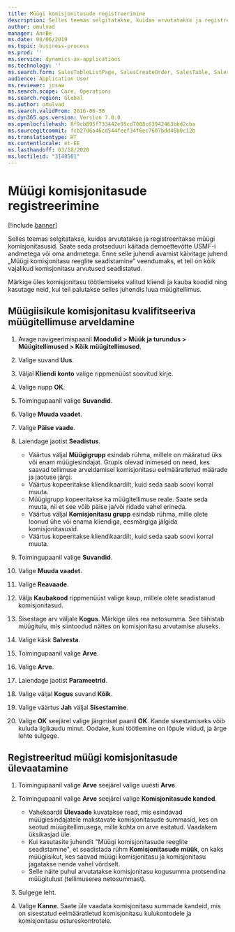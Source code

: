 ```yaml
---
title: Müügi komisjonitasude registreerimine
description: Selles teemas selgitatakse, kuidas arvutatakse ja registreeritakse müügi komisjonitasusid.
author: omulvad
manager: AnnBe
ms.date: 08/06/2019
ms.topic: business-process
ms.prod: ''
ms.service: dynamics-ax-applications
ms.technology: ''
ms.search.form: SalesTableListPage, SalesCreateOrder, SalesTable, SalesEditLines,  CustInvoiceJournal, CommissionTrans, LedgerTransVoucher
audience: Application User
ms.reviewer: josaw
ms.search.scope: Core, Operations
ms.search.region: Global
ms.author: omulvad
ms.search.validFrom: 2016-06-30
ms.dyn365.ops.version: Version 7.0.0
ms.openlocfilehash: 8f9cb895f733442e95cd7008c63942463bbd2cba
ms.sourcegitcommit: fcb27d6a46cd544feef34f6ec7607bdd46b0c12b
ms.translationtype: HT
ms.contentlocale: et-EE
ms.lasthandoff: 03/18/2020
ms.locfileid: "3148501"
---
```

# <a name="register-sales-commissions"></a>Müügi komisjonitasude registreerimine

[!include [banner](../../includes/banner.md)]

Selles teemas selgitatakse, kuidas arvutatakse ja registreeritakse müügi komisjonitasusid. Saate seda protseduuri käitada demoettevõtte USMF-i andmetega või oma andmetega. Enne selle juhendi avamist käivitage juhend „Müügi komisjonitasu reeglite seadistamine” veendumaks, et teil on kõik vajalikud komisjonitasu arvutused seadistatud.

Märkige üles komisjonitasu töötlemiseks valitud kliendi ja kauba koodid ning kasutage neid, kui teil palutakse selles juhendis luua müügitellimus.


## <a name="invoice-a-sales-order-that-qualifies-a-salesperson-for-a-commission"></a>Müügiisikule komisjonitasu kvalifitseeriva müügitellimuse arveldamine
1. Avage navigeerimispaanil **Moodulid > Müük ja turundus > Müügitellimused > Kõik müügitellimused**.
2. Valige suvand **Uus**.
3. Väljal **Kliendi konto** valige rippmenüüst soovitud kirje.
4. Valige nupp **OK**.
5. Toimingupaanil valige **Suvandid**.
6. Valige **Muuda vaadet**.
7. Valige **Päise vaade**.
8. Laiendage jaotist **Seadistus**.

    - Väärtus väljal **Müügigrupp** esindab rühma, millele on määratud üks või enam müügiesindajat. Grupis olevad inimesed on need, kes saavad tellimuse arveldamisel komisjonitasu eelmääratletud määrade ja jaotuse järgi.   
    - Väärtus kopeeritakse kliendikaardilt, kuid seda saab soovi korral muuta.  
    - Müügigrupp kopeeritakse ka müügitellimuse reale. Saate seda muuta, nii et see võib päise ja/või ridade vahel erineda.  
    - Väärtus väljal **Komisjonitasu grupp** esindab rühma, mille olete loonud ühe või enama kliendiga, eesmärgiga jälgida komisjonitasusid.   
    - Väärtus kopeeritakse kliendikaardilt, kuid seda saab soovi korral muuta.   

9. Toimingupaanil valige **Suvandid**.
10. Valige **Muuda vaadet**.
11. Valige **Reavaade**.
12. Välja **Kaubakood** rippmenüüst valige kaup, millele olete seadistanud komisjonitasud. 
13. Sisestage arv väljale **Kogus**. Märkige üles rea netosumma. See tähistab müügitulu, mis siintoodud näites on komisjonitasu arvutamise aluseks.  
14. Valige käsk **Salvesta**.
15. Toimingupaanil valige **Arve**.
16. Valige **Arve**.
17. Laiendage jaotist **Parameetrid**.
18. Valige väljal **Kogus** suvand **Kõik**.
19. Valige väärtus **Jah** väljal **Sisestamine**.
20. Valige **OK** seejärel valige järgmisel paanil **OK**. Kande sisestamiseks võib kuluda ligikaudu minut. Oodake, kuni töötlemine on lõpule viidud, ja ärge lehte sulgege.  

## <a name="review-the-registered-sales-commissions"></a>Registreeritud müügi komisjonitasude ülevaatamine
1. Toimingupaanil valige **Arve** seejärel valige uuesti **Arve**.
2. Toimingupaanil valige **Arve** seejärel valige **Komisjonitasude kanded**.

    - Vahekaardil **Ülevaade** kuvatakse read, mis esindavad müügiesindajatele makstavate komisjonitasude summasid, kes on seotud müügitellimusega, mille kohta on arve esitatud. Vaadakem üksikasjad üle.  
    - Kui kasutasite juhendit "Müügi komisjonitasude reeglite seadistamine", et seadistada rühm **Komisjonitasude müük**, on kaks müügiisikut, kes saavad müügi komisjonitasu ja komisjonitasu jagatakse nende vahel võrdselt.  
    - Selle näite puhul arvutatakse komisjonitasu kogusumma protsendina müügitulust (tellimuserea netosummast).  
3. Sulgege leht.
4. Valige **Kanne**. Saate üle vaadata komisjonitasu summade kandeid, mis on sisestatud eelmääratletud komisjonitasu kulukontodele ja komisjonitasu ostureskontrotele.  

